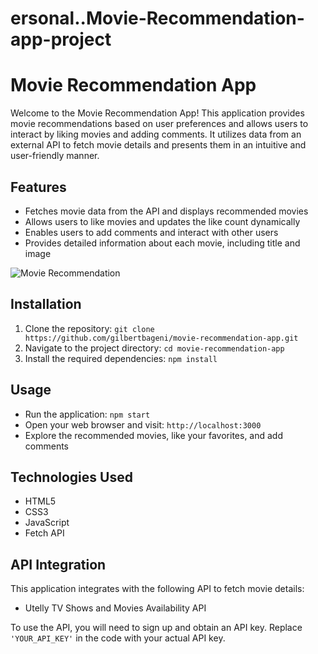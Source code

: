 # ersonal..Movie-Recommendation-app-project

# Movie Recommendation App

Welcome to the Movie Recommendation App! This application provides movie recommendations based on user preferences and allows users to interact by liking movies and adding comments. It utilizes data from an external API to fetch movie details and presents them in an intuitive and user-friendly manner.


## Features

- Fetches movie data from the API and displays recommended movies
- Allows users to like movies and updates the like count dynamically
- Enables users to add comments and interact with other users
- Provides detailed information about each movie, including title and image

![Movie Recommendation](images/movie-recommendation.jpg)

## Installation

1. Clone the repository: `git clone https://github.com/gilbertbageni/movie-recommendation-app.git`
2. Navigate to the project directory: `cd movie-recommendation-app`
3. Install the required dependencies: `npm install`

## Usage

- Run the application: `npm start`
- Open your web browser and visit: `http://localhost:3000`
- Explore the recommended movies, like your favorites, and add comments

## Technologies Used

- HTML5
- CSS3
- JavaScript
- Fetch API

## API Integration

This application integrates with the following API to fetch movie details:

- Utelly TV Shows and Movies Availability API

To use the API, you will need to sign up and obtain an API key. Replace `'YOUR_API_KEY'` in the code with your actual API key.
